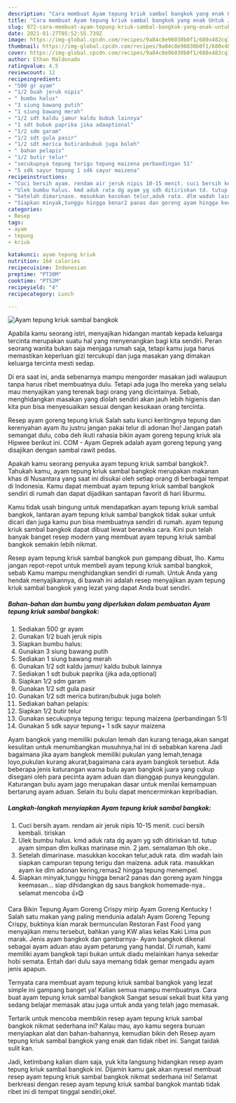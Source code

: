 ```yaml
---
description: "Cara membuat Ayam tepung kriuk sambal bangkok yang enak Untuk Jualan"
title: "Cara membuat Ayam tepung kriuk sambal bangkok yang enak Untuk Jualan"
slug: 972-cara-membuat-ayam-tepung-kriuk-sambal-bangkok-yang-enak-untuk-jualan
date: 2021-01-27T05:52:55.739Z
image: https://img-global.cpcdn.com/recipes/9a84c8e96030b0f1/680x482cq70/ayam-tepung-kriuk-sambal-bangkok-foto-resep-utama.jpg
thumbnail: https://img-global.cpcdn.com/recipes/9a84c8e96030b0f1/680x482cq70/ayam-tepung-kriuk-sambal-bangkok-foto-resep-utama.jpg
cover: https://img-global.cpcdn.com/recipes/9a84c8e96030b0f1/680x482cq70/ayam-tepung-kriuk-sambal-bangkok-foto-resep-utama.jpg
author: Ethan Maldonado
ratingvalue: 4.5
reviewcount: 12
recipeingredient:
- "500 gr ayam"
- "1/2 buah jeruk nipis"
- " bumbu halus"
- "3 siung bawang putih"
- "1 siung bawang merah"
- "1/2 sdt kaldu jamur kaldu bubuk lainnya"
- "1 sdt bubuk paprika jika adaoptional"
- "1/2 sdm garam"
- "1/2 sdt gula pasir"
- "1/2 sdt merica butiranbubuk juga boleh"
- " bahan pelapis"
- "1/2 butir telur"
- "secukupnya tepung terigu tepung maizena perbandingan 51"
- "5 sdk sayur tepung 1 sdk sayur maizena"
recipeinstructions:
- "Cuci bersih ayam. rendam air jeruk nipis 10-15 menit. cuci bersih kembali. tiriskan"
- "Ulek bumbu halus. kmd aduk rata dg ayam yg sdh ditiriskan td. tutup ayam simpan dlm kulkas marinase min. 2 jam. semalaman lbh oke.."
- "Setelah dimarinase. masukkan kocokan telur,aduk rata. dlm wadah lain siapkan campuran tepung terigu dan maizena. aduk rata. masukkan ayam ke dlm adonan kering,remas2 hingga tepung menempel."
- "Siapkan minyak,tunggu hingga benar2 panas dan goreng ayam hingga keemasan... siap dihidangkan dg saus bangkok homemade-nya.. selamat mencoba 👍😋"
categories:
- Resep
tags:
- ayam
- tepung
- kriuk

katakunci: ayam tepung kriuk 
nutrition: 164 calories
recipecuisine: Indonesian
preptime: "PT30M"
cooktime: "PT52M"
recipeyield: "4"
recipecategory: Lunch

---
```



![Ayam tepung kriuk sambal bangkok](https://img-global.cpcdn.com/recipes/9a84c8e96030b0f1/680x482cq70/ayam-tepung-kriuk-sambal-bangkok-foto-resep-utama.jpg)

Apabila kamu seorang istri, menyajikan hidangan mantab kepada keluarga tercinta merupakan suatu hal yang menyenangkan bagi kita sendiri. Peran seorang  wanita bukan saja menjaga rumah saja, tetapi kamu juga harus memastikan keperluan gizi tercukupi dan juga masakan yang dimakan keluarga tercinta mesti sedap.

Di era  saat ini, anda sebenarnya mampu mengorder masakan jadi walaupun tanpa harus ribet membuatnya dulu. Tetapi ada juga lho mereka yang selalu mau menyajikan yang terenak bagi orang yang dicintainya. Sebab, menghidangkan masakan yang diolah sendiri akan jauh lebih higienis dan kita pun bisa menyesuaikan sesuai dengan kesukaan orang tercinta. 

Resep ayam goreng tepung kriuk Salah satu kunci keritingnya tepung dan kerenyahan ayam itu justru jangan pakai telur di adonan lho! Jangan patah semangat dulu, coba deh ikuti rahasia bikin ayam goreng tepung kriuk ala Hipwee berikut ini. COM - Ayam Geprek adalah ayam goreng tepung yang disajikan dengan sambal rawit pedas.

Apakah kamu seorang penyuka ayam tepung kriuk sambal bangkok?. Tahukah kamu, ayam tepung kriuk sambal bangkok merupakan makanan khas di Nusantara yang saat ini disukai oleh setiap orang di berbagai tempat di Indonesia. Kamu dapat membuat ayam tepung kriuk sambal bangkok sendiri di rumah dan dapat dijadikan santapan favorit di hari liburmu.

Kamu tidak usah bingung untuk mendapatkan ayam tepung kriuk sambal bangkok, lantaran ayam tepung kriuk sambal bangkok tidak sukar untuk dicari dan juga kamu pun bisa membuatnya sendiri di rumah. ayam tepung kriuk sambal bangkok dapat dibuat lewat beraneka cara. Kini pun telah banyak banget resep modern yang membuat ayam tepung kriuk sambal bangkok semakin lebih nikmat.

Resep ayam tepung kriuk sambal bangkok pun gampang dibuat, lho. Kamu jangan repot-repot untuk membeli ayam tepung kriuk sambal bangkok, sebab Kamu mampu menghidangkan sendiri di rumah. Untuk Anda yang hendak menyajikannya, di bawah ini adalah resep menyajikan ayam tepung kriuk sambal bangkok yang lezat yang dapat Anda buat sendiri.

<!--inarticleads1-->

##### Bahan-bahan dan bumbu yang diperlukan dalam pembuatan Ayam tepung kriuk sambal bangkok:

1. Sediakan 500 gr ayam
1. Gunakan 1/2 buah jeruk nipis
1. Siapkan  bumbu halus:
1. Gunakan 3 siung bawang putih
1. Sediakan 1 siung bawang merah
1. Gunakan 1/2 sdt kaldu jamur/ kaldu bubuk lainnya
1. Sediakan 1 sdt bubuk paprika (jika ada,optional)
1. Siapkan 1/2 sdm garam
1. Gunakan 1/2 sdt gula pasir
1. Gunakan 1/2 sdt merica butiran/bubuk juga boleh
1. Sediakan  bahan pelapis:
1. Siapkan 1/2 butir telur
1. Gunakan secukupnya tepung terigu: tepung maizena (perbandingan 5:1)
1. Gunakan 5 sdk sayur tepung+ 1 sdk sayur maizena


Ayam bangkok yang memiliki pukulan lemah dan kurang tenaga,akan sangat kesulitan untuk menumbangkan musuhnya,hal ini di sebabkan karena Jadi bagaimana jika ayam bangkok memiliki pukulan yang lemah,tenaga loyo,pukulan kurang akurat,bagaimana cara ayam bangkok tersebut. Ada beberapa jenis katurangan warna bulu ayam bangkok juara yang cukup disegani oleh para pecinta ayam aduan dan dianggap punya keunggulan. Katurangan bulu ayam jago merupakan dasar untuk menilai kemampuan bertarung ayam aduan. Selain itu bulu dapat mencerminkan kepribadian. 

<!--inarticleads2-->

##### Langkah-langkah menyiapkan Ayam tepung kriuk sambal bangkok:

1. Cuci bersih ayam. rendam air jeruk nipis 10-15 menit. cuci bersih kembali. tiriskan
1. Ulek bumbu halus. kmd aduk rata dg ayam yg sdh ditiriskan td. tutup ayam simpan dlm kulkas marinase min. 2 jam. semalaman lbh oke..
1. Setelah dimarinase. masukkan kocokan telur,aduk rata. dlm wadah lain siapkan campuran tepung terigu dan maizena. aduk rata. masukkan ayam ke dlm adonan kering,remas2 hingga tepung menempel.
1. Siapkan minyak,tunggu hingga benar2 panas dan goreng ayam hingga keemasan... siap dihidangkan dg saus bangkok homemade-nya.. selamat mencoba 👍😋


Cara Bikin Tepung Ayam Goreng Crispy mirip Ayam Goreng Kentucky ! Salah satu makan yang paling mendunia adalah Ayam Goreng Tepung Crispy, buktinya kian marak bermunculan Restoran Fast Food yang menyajikan menu tersebut, bahkan yang KW alias kelas Kaki Lima pun marak. Jenis ayam bangkok dan gambarnya- Ayam bangkok dikenal sebagai ayam aduan atau ayam petarung yang handal. Di rumah, kami memiliki ayam bangkok tapi bukan untuk diadu melainkan hanya sekedar hobi semata. Entah dari dulu saya memang tidak gemar mengadu ayam jenis apapun. 

Ternyata cara membuat ayam tepung kriuk sambal bangkok yang lezat simple ini gampang banget ya! Kalian semua mampu membuatnya. Cara buat ayam tepung kriuk sambal bangkok Sangat sesuai sekali buat kita yang sedang belajar memasak atau juga untuk anda yang telah jago memasak.

Tertarik untuk mencoba membikin resep ayam tepung kriuk sambal bangkok nikmat sederhana ini? Kalau mau, ayo kamu segera buruan menyiapkan alat dan bahan-bahannya, kemudian bikin deh Resep ayam tepung kriuk sambal bangkok yang enak dan tidak ribet ini. Sangat taidak sulit kan. 

Jadi, ketimbang kalian diam saja, yuk kita langsung hidangkan resep ayam tepung kriuk sambal bangkok ini. Dijamin kamu gak akan nyesel membuat resep ayam tepung kriuk sambal bangkok nikmat sederhana ini! Selamat berkreasi dengan resep ayam tepung kriuk sambal bangkok mantab tidak ribet ini di tempat tinggal sendiri,oke!.

